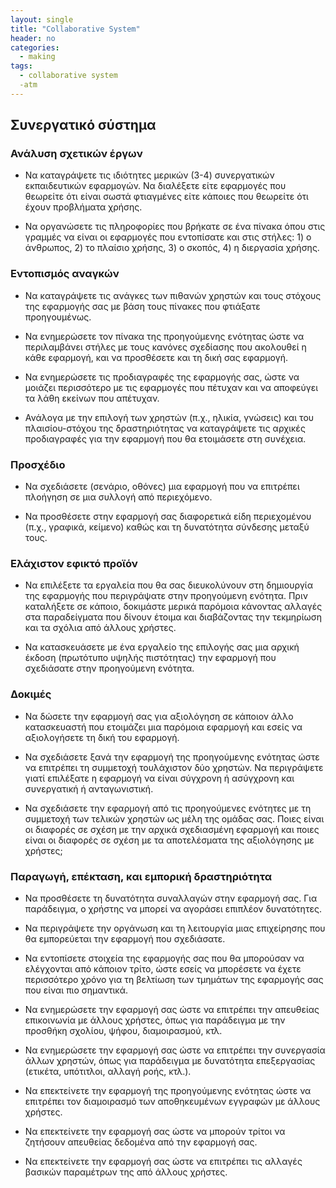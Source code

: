 ```yaml
---
layout: single
title: "Collaborative System"
header: no
categories:
  - making
tags:
  - collaborative system
  -atm
---
```


## Συνεργατικό σύστημα

### Ανάλυση σχετικών έργων

* Να καταγράψετε τις ιδιότητες μερικών (3-4) συνεργατικών εκπαιδευτικών εφαρμογών. Να διαλέξετε είτε εφαρμογές που θεωρείτε ότι είναι σωστά φτιαγμένες είτε κάποιες που θεωρείτε ότι έχουν προβλήματα χρήσης.

* Να οργανώσετε τις πληροφορίες που βρήκατε σε ένα πίνακα όπου στις γραμμές να είναι οι εφαρμογές που εντοπίσατε και στις στήλες: 1) ο άνθρωπος, 2) το πλαίσιο χρήσης, 3) ο σκοπός, 4) η διεργασία χρήσης.

### Εντοπισμός αναγκών

* Να καταγράψετε τις ανάγκες των πιθανών χρηστών και τους στόχους της εφαρμογής σας με βάση τους πίνακες που φτιάξατε προηγουμένως.

* Να ενημερώσετε τον πίνακα της προηγούμενης ενότητας ώστε να περιλαμβάνει στήλες με τους κανόνες σχεδίασης που ακολουθεί η κάθε εφαρμογή, και να προσθέσετε και τη δική σας εφαρμογή.

* Να ενημερώσετε τις προδιαγραφές της εφαρμογής σας, ώστε να μοιάζει περισσότερο με τις εφαρμογές που πέτυχαν και να αποφεύγει τα λάθη εκείνων που απέτυχαν.

* Ανάλογα με την επιλογή των χρηστών (π.χ., ηλικία, γνώσεις) και του πλαισίου-στόχου της δραστηριότητας να καταγράψετε τις αρχικές προδιαγραφές για την εφαρμογή που θα ετοιμάσετε στη συνέχεια.

### Προσχέδιο

* Να σχεδιάσετε (σενάριο, οθόνες) μια εφαρμογή που να επιτρέπει πλοήγηση σε μια συλλογή από περιεχόμενο.

* Να προσθέσετε στην εφαρμογή σας διαφορετικά είδη περιεχομένου (π.χ., γραφικά, κείμενο) καθώς και τη δυνατότητα σύνδεσης μεταξύ τους.

### Ελάχιστον εφικτό προϊόν

* Να επιλέξετε τα εργαλεία που θα σας διευκολύνουν στη δημιουργία της εφαρμογής που περιγράψατε στην προηγούμενη ενότητα. Πριν καταλήξετε σε κάποιο, δοκιμάστε μερικά παρόμοια κάνοντας αλλαγές στα παραδείγματα που δίνουν έτοιμα και διαβάζοντας την τεκμηρίωση και τα σχόλια από άλλους χρήστες.

* Να κατασκευάσετε με ένα εργαλείο της επιλογής σας μια αρχική έκδοση (πρωτότυπο υψηλής πιστότητας) την εφαρμογή που σχεδιάσατε στην προηγούμενη ενότητα.

### Δοκιμές

* Να δώσετε την εφαρμογή σας για αξιολόγηση σε κάποιον άλλο κατασκευαστή που ετοιμάζει μια παρόμοια εφαρμογή και εσείς να αξιολογήσετε τη δική του εφαρμογή.

* Να σχεδιάσετε ξανά την εφαρμογή της προηγούμενης ενότητας ώστε να επιτρέπει τη συμμετοχή τουλάχιστον δύο χρηστών. Να περιγράψετε γιατί επιλέξατε η εφαρμογή να είναι σύγχρονη ή ασύγχρονη και συνεργατική ή ανταγωνιστική.

* Να σχεδιάσετε την εφαρμογή από τις προηγούμενες ενότητες με τη συμμετοχή των τελικών χρηστών ως μέλη της ομάδας σας. Ποιες είναι οι διαφορές σε σχέση με την αρχικά σχεδιασμένη εφαρμογή και ποιες είναι οι διαφορές σε σχέση με τα αποτελέσματα της αξιολόγησης με χρήστες;

### Παραγωγή, επέκταση, και εμπορική δραστηριότητα

* Να προσθέσετε τη δυνατότητα συναλλαγών στην εφαρμογή σας. Για παράδειγμα, ο χρήστης να μπορεί να αγοράσει επιπλέον δυνατότητες.

* Να περιγράψετε την οργάνωση και τη λειτουργία μιας επιχείρησης που θα εμπορεύεται την εφαρμογή που σχεδιάσατε.

* Να εντοπίσετε στοιχεία της εφαρμογής σας που θα μπορούσαν να ελέγχονται από κάποιον τρίτο, ώστε εσείς να μπορέσετε να έχετε περισσότερο χρόνο για τη βελτίωση των τμημάτων της εφαρμογής σας που είναι πιο σημαντικά.

* Να ενημερώσετε την εφαρμογή σας ώστε να επιτρέπει την απευθείας επικοινωνία με άλλους χρήστες, όπως για παράδειγμα με την προσθήκη σχολίου, ψήφου, διαμοιρασμού, κτλ.

* Να ενημερώσετε την εφαρμογή σας ώστε να επιτρέπει την συνεργασία άλλων χρηστών, όπως για παράδειγμα με δυνατότητα επεξεργασίας (ετικέτα, υπότιτλοι, αλλαγή ροής, κτλ.).

* Να επεκτείνετε την εφαρμογή της προηγούμενης ενότητας ώστε να επιτρέπει τον διαμοιρασμό των αποθηκευμένων εγγραφών με άλλους χρήστες.

* Να επεκτείνετε την εφαρμογή σας ώστε να μπορούν τρίτοι να ζητήσουν απευθείας δεδομένα από την εφαρμογή σας.

* Να επεκτείνετε την εφαρμογή σας ώστε να επιτρέπει τις αλλαγές βασικών παραμέτρων της από άλλους χρήστες.

